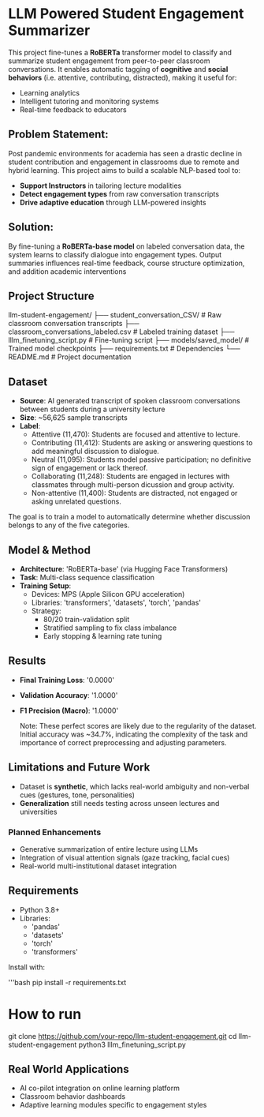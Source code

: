 # LLM Powered Student Engagement Summarizer

This project fine-tunes a **RoBERTa** transformer model to classify and summarize student engagement from peer-to-peer classroom conversations. It enables automatic tagging of **cognitive** and **social behaviors** (i.e. attentive, contributing, distracted), making it useful for:

- Learning analytics
- Intelligent tutoring and monitoring systems
- Real-time feedback to educators

## Problem Statement: 

Post pandemic environments for academia has seen a drastic decline in student contribution and engagement in classrooms due to remote and hybrid learning. This project aims to build a scalable NLP-based tool to:

- **Support Instructors** in tailoring lecture modalities
- **Detect engagement types** from raw conversation transcripts
- **Drive adaptive education** through LLM-powered insights

## Solution:

By fine-tuning a **RoBERTa-base model** on labeled conversation data, the system learns to classify dialogue into engagement types. Output summaries influences real-time feedback, course structure optimization, and addition academic interventions

## Project Structure
llm-student-engagement/
├── student_conversation_CSV/ # Raw classroom conversation transcripts
├── classroom_conversations_labeled.csv # Labeled training dataset
├── lllm_finetuning_script.py # Fine-tuning script
├── models/saved_model/ # Trained model checkpoints
├── requirements.txt # Dependencies
└── README.md # Project documentation

## Dataset

- **Source**: AI generated transcript of spoken classroom conversations between students during a university lecture
- **Size**: ~56,625 sample transcripts
- **Label**:
    - Attentive (11,470): Students are focused and attentive to lecture.
    - Contributing (11,412): Students are asking or answering questions to add meaningful discussion to dialogue.
    - Neutral (11,095): Students model passive participation; no definitive sign of engagement or lack thereof.
    - Collaborating (11,248): Students are engaged in lectures with classmates through multi-person dicussion and group activity.
    - Non-attentive (11,400): Students are distracted, not engaged or asking unrelated questions.

The goal is to train a model to automatically determine whether discussion belongs to any of the five categories.

## Model & Method

- **Architecture**: 'RoBERTa-base' (via Hugging Face Transformers)
- **Task**: Multi-class sequence classification
- **Training Setup**:
  - Devices: MPS (Apple Silicon GPU acceleration)
  - Libraries: 'transformers', 'datasets', 'torch', 'pandas'
  - Strategy:
    - 80/20 train-validation split
    - Stratified sampling to fix class imbalance
    - Early stopping & learning rate tuning

## Results

- **Final Training Loss**: '0.0000'
- **Validation Accuracy**: '1.0000'
- **F1 Precision (Macro)**: '1.0000'

  Note: These perfect scores are likely due to the regularity of the dataset. Initial accuracy was ~34.7%, indicating the complexity of the task and importance of correct preprocessing and adjusting parameters.
 
## Limitations and Future Work

- Dataset is **synthetic**, which lacks real-world ambiguity and non-verbal cues (gestures, tone, personalities)
- **Generalization** still needs testing across unseen lectures and universities

### Planned Enhancements

- Generative summarization of entire lecture using LLMs
- Integration of visual attention signals (gaze tracking, facial cues)
- Real-world multi-institutional dataset integration

## Requirements

- Python 3.8+
- Libraries:
    - 'pandas'
    - 'datasets'
    - 'torch'
    - 'transformers'

Install with:

'''bash
pip install -r requirements.txt

# How to run

git clone https://github.com/your-repo/llm-student-engagement.git
cd llm-student-engagement
python3 lllm_finetuning_script.py

## Real World Applications
- AI co-pilot integration on online learning platform
- Classroom behavior dashboards
- Adaptive learning modules specific to engagement styles


